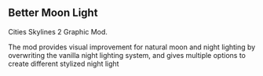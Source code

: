 ## Better Moon Light

Cities Skylines 2 Graphic Mod.

The mod provides visual improvement for natural moon and night lighting by overwriting the vanilla night lighting system, and gives multiple options to create different stylized night light